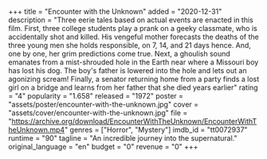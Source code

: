 +++
title = "Encounter with the Unknown"
added = "2020-12-31"
description = "Three eerie tales based on actual events are enacted in this film. First, three college students play a prank on a geeky classmate, who is accidentally shot and killed. His vengeful mother forecasts the deaths of the three young men she holds responsible, on 7, 14, and 21 days hence. And, one by one, her grim predictions come true. Next, a ghoulish sound emanates from a mist-shrouded hole in the Earth near where a Missouri boy has lost his dog. The boy's father is lowered into the hole and lets out an agonizing scream! Finally, a senator returning home from a party finds a lost girl on a bridge and learns from her father that she died years earlier"
rating = "4"
popularity = "1.658"
released = "1972"
poster = "assets/poster/encounter-with-the-unknown.jpg"
cover = "assets/cover/encounter-with-the-unknown.jpg"
file = "https://archive.org/download/EncounterWithTheUnknown/EncounterWithTheUnknown.mp4"
genres = ["Horror", "Mystery"]
imdb_id = "tt0072937"
runtime = "90"
tagline = "An incredible journey into the supernatural."
original_language = "en"
budget = "0"
revenue = "0"
+++
